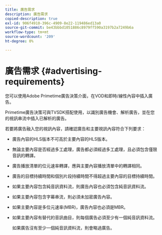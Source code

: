 ```yaml
---
title: 廣告需求
description: 廣告需求
copied-description: true
exl-id: 906f4910-396c-4909-8e22-119486ed13a0
source-git-commit: be43bbbd1051886c8979ff590a3197b2a7249b6a
workflow-type: tm+mt
source-wordcount: '209'
ht-degree: 0%

---
```


# 廣告需求 {#advertising-requirements}

您可以使用Adobe Primetime廣告決策介面，在VOD和即時/線性內容中插入廣告。

Primetime廣告決策可與TVSDK搭配使用，以識別廣告機會、解析廣告，並在您的視訊串流中插入已解析的廣告。

若要將廣告融入您的視訊內容，請確認廣告和主要視訊內容符合下列要求：

* 廣告內容的HLS版本不可高於主要內容的HLS版本。
* 無論主要內容是否經過多工處理，廣告都必須經過多工處理，且必須包含僅限音訊的轉譯。
* 廣告播放清單的位元速率轉譯，應與主要內容播放清單中的轉譯相同。
* 廣告的目標持續時間和個別片段持續時間不得超過主要內容的目標持續時間。
* 如果主要內容包含純音訊資料流，則廣告內容也必須包含純音訊資料流。
* 如果主要內容包含字幕串流，則必須未加密廣告內容。
* 如果主要內容是多位元速率(MBR)，廣告內容也必須是MBR。
* 如果主要內容有替代的音訊曲目，則每個廣告必須至少有一個純音訊資料流。

   如果廣告沒有至少一個純音訊資料流，則會略過廣告。
